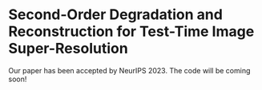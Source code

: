 # Second-Order Degradation and Reconstruction for Test-Time Image Super-Resolution
Our paper has been accepted by NeurIPS 2023. The code will be coming soon!
